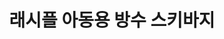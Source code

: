 ---
title: 래시플 아동용 방수 스키바지

price: 27,800
stars: 4.5
reviews: (2075)
image_url: https://thumbnail10.coupangcdn.com/thumbnails/remote/230x230ex/image/retail/images/178246977662356-769c504b-f031-49b9-99e6-be749e6e90c1.jpg
---
